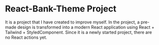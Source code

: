 # React-Bank-Theme Project

It is a project that I have created to improve myself. 
In the project, a pre-made design is transformed into a modern React application using React + Tailwind + StyledComponent. 
Since it is a newly started project, there are no React actions yet.

